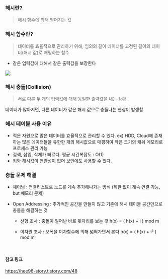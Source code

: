 ### 해시란?
> 해시 함수에 의해 얻어지는 값

### 해시 함수란?
> 데이터를 효율적으로 관리하기 위해, 임의의 길이 데이터를 고정된 길이의 데이터(해시 값)로 매핑하는 함수

- 같은 입력값에 대해서 같은 출력값을 보장한다

![](https://images.velog.io/images/hammii/post/318e1321-3b71-40de-b536-2fe4b07288c5/image.png)

### 해시 충돌(Collision)
> 서로 다른 두 개의 입력값에 대해 동일한 출력값을 내는 상황

데이터가 많아지면, 다른 데이터가 같은 해시 값으로 충돌나는 현상이 발생함

### 해시 테이블 사용 이유
- 적은 자원으로 많은 데이터를 효율적으로 관리할 수 있다.
 ex) HDD, Cloud에 존재하는 많은 데이터들을 유한한 개의 해시값으로 매핑하여 작은 크기의 캐쉬 메모리로 프로세스 관리 가능
- 검색, 삽입, 삭제가 빠르다. 
평균 시간복잡도 : O(1)
- 키와 해시값이 연관성이 없어 보안에도 사용할 수 있다.

### 충돌 문제 해결

- 체이닝 : 연결리스트로 노드를 계속 추가해나가는 방식 (제한 없이 계속 연결 가능, but 메모리 문제)

- Open Addressing : 추가적인 공간을 만들지 않고 기존에 해시 테이블 공간만으로 충돌을 해결하는 것

  - 선형 조사 : 충돌이 일어난 바로 뒷자리를 보는 것
    h(x) = ( h(x) + i ) mod m

  - 이차원 조사 : 보폭을 이차함수에 의해 넓혀가면서 본다
    h(x) = ( h(x) + i² ) mod m

<br>

#### 참고 링크
https://hee96-story.tistory.com/48
